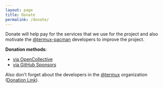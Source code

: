 ```yaml
---
layout: page
title: Donate
permalink: /donate/
---
```


Donate will help pay for the services that we use for the project and also motivate the [@termux-pacman](https://github.com/termux-pacman) developers to improve the project.

**Donation methods**:
 - [via OpenCollective](https://opencollective.com/termux-pacman)
 - [via GitHub Sponsors](https://github.com/sponsors/termux-pacman)

Also don't forget about the developers in the [@termux](https://github.com/termux) organization ([Donation Link](https://termux.dev/donate)).
